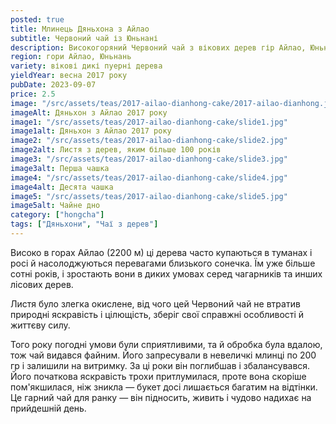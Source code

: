 ```yaml
---
posted: true
title: Млинець Дяньхона з Айлао
subtitle: Червоний чай із Юньнані
description: Високогоряний Червоний чай з вікових дерев гір Айлао, Юньнань; весна 2017 року.
region: гори Айлао, Юньнань
variety: вікові дикі пуерні дерева
yieldYear: весна 2017 року
pubDate: 2023-09-07
price: 2.5
image: "/src/assets/teas/2017-ailao-dianhong-cake/2017-ailao-dianhong.jpg"
imageAlt: Дяньхон з Айлао 2017 року
image1: "/src/assets/teas/2017-ailao-dianhong-cake/slide1.jpg"
image1alt: Дяньхон з Айлао 2017 року
image2: "/src/assets/teas/2017-ailao-dianhong-cake/slide2.jpg"
image2alt: Листя з дерев, яким більше 100 років
image3: "/src/assets/teas/2017-ailao-dianhong-cake/slide3.jpg"
image3alt: Перша чашка
image4: "/src/assets/teas/2017-ailao-dianhong-cake/slide4.jpg"
image4alt: Десята чашка
image5: "/src/assets/teas/2017-ailao-dianhong-cake/slide5.jpg"
image5alt: Чайне дно
category: ["hongcha"]
tags: ["Дяньхони", "Чаї з дерев"]
---
```


Високо в горах Айлао (2200 м) ці дерева часто купаються в туманах і росі й насолоджуються перевагами близького сонечка. Їм уже більше сотні років, і зростають вони в диких умовах серед чагарників та инших лісових дерев.

Листя було злегка окислене, від чого цей Червоний чай не втратив природні яскравість і цілющість, зберіг свої справжні особливості й життєву силу.

Того року погодні умови були сприятливими, та й обробка була вдалою, тож чай видався файним. Його запресували в невеличкі млинці по 200 гр і залишили на витримку. За ці роки він поглибшав і збалансувався. Його початкова яскравість трохи притлумилася, проте вона скоріше пом'якшилася, ніж зникла — букет досі лишається багатим на відтінки. Це гарний чай для ранку — він підносить, живить і чудово надихає на прийдешній день.
